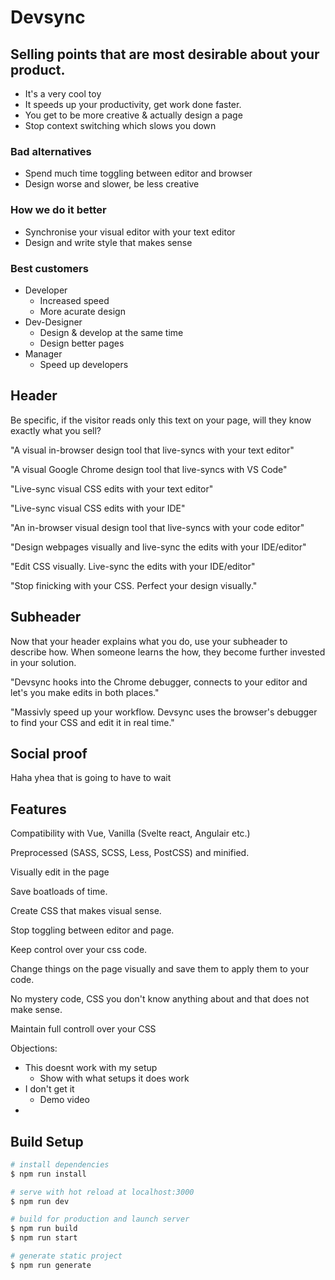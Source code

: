 # Devsync

## Selling points that are most desirable about your product.

- It's a very cool toy
- It speeds up your productivity, get work done faster.
- You get to be more creative & actually design a page
- Stop context switching which slows you down

### Bad alternatives
- Spend much time toggling between editor and browser
- Design worse and slower, be less creative

### How we do it better
- Synchronise your visual editor with your text editor
- Design and write style that makes sense

### Best customers
- Developer
	- Increased speed
	- More acurate design
- Dev-Designer
	- Design & develop at the same time
	- Design better pages
- Manager
	- Speed up developers

## Header
Be specific, if the visitor reads only this text on your page, will they know exactly what you sell? 

"A visual in-browser design tool that live-syncs with your text editor"

"A visual Google Chrome design tool that live-syncs with VS Code"

"Live-sync visual CSS edits with your text editor"

"Live-sync visual CSS edits with your IDE"

"An in-browser visual design tool that live-syncs with your code editor"

"Design webpages visually and live-sync the edits with your IDE/editor"

"Edit CSS visually. Live-sync the edits with your IDE/editor"

"Stop finicking with your CSS. Perfect your design visually."

## Subheader

Now that your header explains what you do, use your subheader to describe how. 
When someone learns the how, they become further invested in your solution.

"Devsync hooks into the Chrome debugger, connects to your editor and let's you make edits in both places."

"Massivly speed up your workflow. Devsync uses the browser's debugger to find your CSS and edit it in real time."

## Social proof

Haha yhea that is going to have to wait

## Features

Compatibility with Vue, Vanilla (Svelte react, Angulair etc.)

Preprocessed (SASS, SCSS, Less, PostCSS) and minified.

Visually edit in the page 

Save boatloads of time.

Create CSS that makes visual sense.

Stop toggling between editor and page.

Keep control over your css code.

Change things on the page visually and save them to apply them to your code.

No mystery code, CSS you don't know anything about and that does not make sense.

Maintain full controll over your CSS

Objections:
- This doesnt work with my setup
  - Show with what setups it does work
- I don't get it
  - Demo video
- 


## Build Setup

``` bash
# install dependencies
$ npm run install

# serve with hot reload at localhost:3000
$ npm run dev

# build for production and launch server
$ npm run build
$ npm run start

# generate static project
$ npm run generate
```
